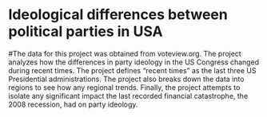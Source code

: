 # Ideological differences between political parties in USA
#The data for this project was obtained from voteview.org. The project analyzes how the differences in party ideology in the US Congress changed during recent times. The project defines “recent times” as the last three US Presidential administrations.  The project also breaks down the data into regions to see how any regional trends. Finally, the project attempts to isolate any significant impact the last recorded financial catastrophe, the 2008 recession, had on party ideology. 


